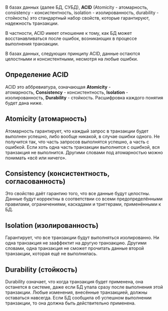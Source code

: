 В базах данных (далее БД, СУБД), **ACID** (Atomicity - атомарность, consistency - консистентность, isolation - изолированность, durability - стойкость) это стандартный набор свойств, которые гарантируют, надежность транзакции.

В частности, ACID имеет отношение к тому, как БД может восстанавливаться после ошибок, возникающих в процессе выполнения транзакции.

В базах данных, следующих принципу ACID, данные остаются целостными и консистентными, несмотря на любые ошибки.

## Определение ACID

ACID это аббревиатура, означающая **Atomicity** - атомарность, **Consistency** - консистентность, **Isolation** - изолированность, **Durability** - стойкость. Расшифровка каждого понятия будет дана ниже.

## Atomicity (атомарность)

Атомарность гарантирует, что каждый запрос в транзакции будет выполнен успешно, либо вообще никакой, в случае ошибки одного. Не получится так, что часть запросов выполнятся успешно, а часть с ошибкой. Если хоть одна часть транзакции выполнится с ошибкой, вся транзакция не выполнится. Другими словами под атомарностью можно понимать «всё или ничего».

## Consistency (консистентность, согласованность)

Это свойство даёт гарантию того, что все данные будут целостны. Данные будут корректны в соответствии со всеми предопределёнными правилами, ограничениями, каскадами и триггерами, применёнными к БД.

## Isolation (изолированность)

Гарантирует, что все транзакции будут выполняться изолированно. Ни одна транзакция не зааффектит на другую транзакцию. Другими словами, одна транзакция не сможет прочитать данные второй транзакции, которая ещё не выполнилась.

## Durability (стойкость)

Durability означает, что когда транзакция будет применена, она останется в системе, даже если БД упала сразу после выполнения этой транзакции. Любые изменения, внесённые транзакцией, должны оставаться навсегда. Если БД сообщила об успешном выполнении транзакции, то она должна быть действительно применена.